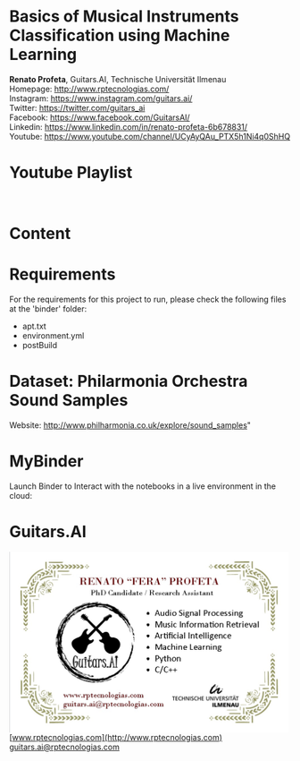 # Basics of Musical Instruments Classification using Machine Learning

**Renato Profeta**, Guitars.AI, Technische Universität Ilmenau <br>
Homepage: http://www.rptecnologias.com/ <br>
Instagram: https://www.instagram.com/guitars.ai/ <br>
Twitter: https://twitter.com/guitars_ai <br>
Facebook: https://www.facebook.com/GuitarsAI/ <br>
Linkedin: https://www.linkedin.com/in/renato-profeta-6b678831/ <br>
Youtube: https://www.youtube.com/channel/UCyAyQAu_PTX5h1Ni4q0ShHQ

# Youtube Playlist
<br>

# Content


# Requirements
For the requirements for this project to run, please check the following files at the 'binder' folder:
  - apt.txt
  - environment.yml
  - postBuild
  
# Dataset: Philarmonia Orchestra Sound Samples
Website: http://www.philharmonia.co.uk/explore/sound_samples" <br>

# MyBinder

Launch Binder to Interact with the notebooks in a live environment in the cloud:


# Guitars.AI

<p align="left">
<img src="./img/businesscard.jpg" width="500px" alt="Business Card" align="left" >
</p>
<br>

[www.rptecnologias.com](http://www.rptecnologias.com)
<br>
guitars.ai@rptecnologias.com

